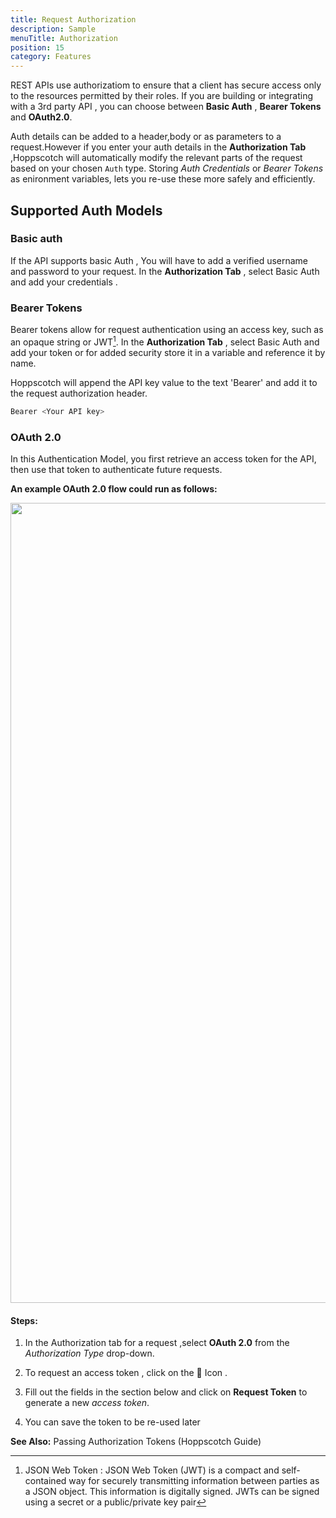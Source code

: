 ```yaml
---
title: Request Authorization
description: Sample
menuTitle: Authorization
position: 15
category: Features
---
```


REST APIs use authorizatiom to ensure that a client has secure access only to the resources permitted by their roles.
If you are building or integrating with a 3rd party API , you can choose between **Basic Auth** , **Bearer Tokens** and **OAuth2.0**.

Auth details can be added to a header,body or as parameters to a request.However if you enter your auth details in the **Authorization Tab** ,Hoppscotch will automatically modify the relevant parts of the request based on your chosen `Auth` type.
Storing *Auth Credentials* or *Bearer Tokens* as enironment variables, lets you re-use these more safely and efficiently.

## Supported Auth Models

### Basic auth

If the API supports basic Auth , You will have to add a verified username and password to your request.
In the **Authorization Tab** , select Basic Auth and add your credentials .

### Bearer Tokens

Bearer tokens allow for request authentication using an access key, such as an opaque string or JWT[^1].
In the **Authorization Tab** , select Basic Auth and add your token or for added security store it in a variable and reference it by name.

Hoppscotch will append the API key value to the text 'Bearer' and add it to the request authorization header.

```bash
Bearer <Your API key>
```

### OAuth 2.0
In this Authentication Model, you first retrieve an access token for the API, then use that token to authenticate future requests.

**An example OAuth 2.0 flow could run as follows:**

<img src="/Features/OAuth2.0.png"  height="1280" width="640" alt=""/>

#### Steps:
1. In the Authorization tab for a request ,select **OAuth 2.0** from the  *Authorization Type* drop-down.

2. To request an access token , click on the 🔑 Icon .

3. Fill out the fields in the section below and click on **Request Token** to generate a new *access token*.

4. You can save the token to be re-used later

**See Also:** <nuxt-link to = "/quickstart/rest#using-auth-tokens">Passing Authorization Tokens (Hoppscotch Guide)</nuxt-link>

[^1]: JSON Web Token : JSON Web Token (JWT) is  a compact and self-contained way for securely transmitting information between parties as a JSON object. This information is digitally signed. JWTs can be signed using a secret  or a public/private key pair 

 